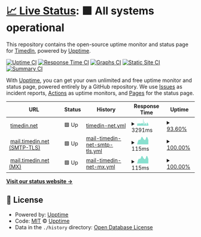 # [📈 Live Status](https://status.timedin.net): <!--live status--> **🟩 All systems operational**

This repository contains the open-source uptime monitor and status page for [TimedIn](https://www.timedin.net), powered by [Upptime](https://github.com/upptime/upptime).

[![Uptime CI](https://github.com/timedin-de/upptime/workflows/Uptime%20CI/badge.svg)](https://github.com/timedin-de/upptime/actions?query=workflow%3A%22Uptime+CI%22)
[![Response Time CI](https://github.com/timedin-de/upptime/workflows/Response%20Time%20CI/badge.svg)](https://github.com/timedin-de/upptime/actions?query=workflow%3A%22Response+Time+CI%22)
[![Graphs CI](https://github.com/timedin-de/upptime/workflows/Graphs%20CI/badge.svg)](https://github.com/timedin-de/upptime/actions?query=workflow%3A%22Graphs+CI%22)
[![Static Site CI](https://github.com/timedin-de/upptime/workflows/Static%20Site%20CI/badge.svg)](https://github.com/timedin-de/upptime/actions?query=workflow%3A%22Static+Site+CI%22)
[![Summary CI](https://github.com/timedin-de/upptime/workflows/Summary%20CI/badge.svg)](https://github.com/timedin-de/upptime/actions?query=workflow%3A%22Summary+CI%22)

With [Upptime](https://upptime.js.org), you can get your own unlimited and free uptime monitor and status page, powered entirely by a GitHub repository. We use [Issues](https://github.com/upptime/upptime/issues) as incident reports, [Actions](https://github.com/timedin-de/upptime/actions) as uptime monitors, and [Pages](https://status.timedin.net) for the status page.

<!--start: status pages-->
<!-- This summary is generated by Upptime (https://github.com/upptime/upptime) -->
<!-- Do not edit this manually, your changes will be overwritten -->
<!-- prettier-ignore -->
| URL | Status | History | Response Time | Uptime |
| --- | ------ | ------- | ------------- | ------ |
| <img alt="" src="https://static.timedin.net/icons/android-icon-192x192.png" height="13"> [timedin.net](https://www.timedin.net) | 🟩 Up | [timedin-net.yml](https://github.com/timedin-de/upptime/commits/HEAD/history/timedin-net.yml) | <details><summary><img alt="Response time graph" src="./graphs/timedin-net/response-time-week.png" height="20"> 3291ms</summary><br><a href="https://status.timedin.net/history/timedin-net"><img alt="Response time 1617" src="https://img.shields.io/endpoint?url=https%3A%2F%2Fraw.githubusercontent.com%2Ftimedin-de%2Fupptime%2FHEAD%2Fapi%2Ftimedin-net%2Fresponse-time.json"></a><br><a href="https://status.timedin.net/history/timedin-net"><img alt="24-hour response time 3286" src="https://img.shields.io/endpoint?url=https%3A%2F%2Fraw.githubusercontent.com%2Ftimedin-de%2Fupptime%2FHEAD%2Fapi%2Ftimedin-net%2Fresponse-time-day.json"></a><br><a href="https://status.timedin.net/history/timedin-net"><img alt="7-day response time 3291" src="https://img.shields.io/endpoint?url=https%3A%2F%2Fraw.githubusercontent.com%2Ftimedin-de%2Fupptime%2FHEAD%2Fapi%2Ftimedin-net%2Fresponse-time-week.json"></a><br><a href="https://status.timedin.net/history/timedin-net"><img alt="30-day response time 2427" src="https://img.shields.io/endpoint?url=https%3A%2F%2Fraw.githubusercontent.com%2Ftimedin-de%2Fupptime%2FHEAD%2Fapi%2Ftimedin-net%2Fresponse-time-month.json"></a><br><a href="https://status.timedin.net/history/timedin-net"><img alt="1-year response time 1636" src="https://img.shields.io/endpoint?url=https%3A%2F%2Fraw.githubusercontent.com%2Ftimedin-de%2Fupptime%2FHEAD%2Fapi%2Ftimedin-net%2Fresponse-time-year.json"></a></details> | <details><summary><a href="https://status.timedin.net/history/timedin-net">93.60%</a></summary><a href="https://status.timedin.net/history/timedin-net"><img alt="All-time uptime 99.63%" src="https://img.shields.io/endpoint?url=https%3A%2F%2Fraw.githubusercontent.com%2Ftimedin-de%2Fupptime%2FHEAD%2Fapi%2Ftimedin-net%2Fuptime.json"></a><br><a href="https://status.timedin.net/history/timedin-net"><img alt="24-hour uptime 89.44%" src="https://img.shields.io/endpoint?url=https%3A%2F%2Fraw.githubusercontent.com%2Ftimedin-de%2Fupptime%2FHEAD%2Fapi%2Ftimedin-net%2Fuptime-day.json"></a><br><a href="https://status.timedin.net/history/timedin-net"><img alt="7-day uptime 93.60%" src="https://img.shields.io/endpoint?url=https%3A%2F%2Fraw.githubusercontent.com%2Ftimedin-de%2Fupptime%2FHEAD%2Fapi%2Ftimedin-net%2Fuptime-week.json"></a><br><a href="https://status.timedin.net/history/timedin-net"><img alt="30-day uptime 97.74%" src="https://img.shields.io/endpoint?url=https%3A%2F%2Fraw.githubusercontent.com%2Ftimedin-de%2Fupptime%2FHEAD%2Fapi%2Ftimedin-net%2Fuptime-month.json"></a><br><a href="https://status.timedin.net/history/timedin-net"><img alt="1-year uptime 99.21%" src="https://img.shields.io/endpoint?url=https%3A%2F%2Fraw.githubusercontent.com%2Ftimedin-de%2Fupptime%2FHEAD%2Fapi%2Ftimedin-net%2Fuptime-year.json"></a></details>
| <img alt="" src="https://static.timedin.net/icons/android-icon-192x192.png" height="13"> [mail.timedin.net (SMTP-TLS)](mail.timedin.net) | 🟩 Up | [mail-timedin-net-smtp-tls.yml](https://github.com/timedin-de/upptime/commits/HEAD/history/mail-timedin-net-smtp-tls.yml) | <details><summary><img alt="Response time graph" src="./graphs/mail-timedin-net-smtp-tls/response-time-week.png" height="20"> 115ms</summary><br><a href="https://status.timedin.net/history/mail-timedin-net-smtp-tls"><img alt="Response time 116" src="https://img.shields.io/endpoint?url=https%3A%2F%2Fraw.githubusercontent.com%2Ftimedin-de%2Fupptime%2FHEAD%2Fapi%2Fmail-timedin-net-smtp-tls%2Fresponse-time.json"></a><br><a href="https://status.timedin.net/history/mail-timedin-net-smtp-tls"><img alt="24-hour response time 91" src="https://img.shields.io/endpoint?url=https%3A%2F%2Fraw.githubusercontent.com%2Ftimedin-de%2Fupptime%2FHEAD%2Fapi%2Fmail-timedin-net-smtp-tls%2Fresponse-time-day.json"></a><br><a href="https://status.timedin.net/history/mail-timedin-net-smtp-tls"><img alt="7-day response time 115" src="https://img.shields.io/endpoint?url=https%3A%2F%2Fraw.githubusercontent.com%2Ftimedin-de%2Fupptime%2FHEAD%2Fapi%2Fmail-timedin-net-smtp-tls%2Fresponse-time-week.json"></a><br><a href="https://status.timedin.net/history/mail-timedin-net-smtp-tls"><img alt="30-day response time 110" src="https://img.shields.io/endpoint?url=https%3A%2F%2Fraw.githubusercontent.com%2Ftimedin-de%2Fupptime%2FHEAD%2Fapi%2Fmail-timedin-net-smtp-tls%2Fresponse-time-month.json"></a><br><a href="https://status.timedin.net/history/mail-timedin-net-smtp-tls"><img alt="1-year response time 116" src="https://img.shields.io/endpoint?url=https%3A%2F%2Fraw.githubusercontent.com%2Ftimedin-de%2Fupptime%2FHEAD%2Fapi%2Fmail-timedin-net-smtp-tls%2Fresponse-time-year.json"></a></details> | <details><summary><a href="https://status.timedin.net/history/mail-timedin-net-smtp-tls">100.00%</a></summary><a href="https://status.timedin.net/history/mail-timedin-net-smtp-tls"><img alt="All-time uptime 99.58%" src="https://img.shields.io/endpoint?url=https%3A%2F%2Fraw.githubusercontent.com%2Ftimedin-de%2Fupptime%2FHEAD%2Fapi%2Fmail-timedin-net-smtp-tls%2Fuptime.json"></a><br><a href="https://status.timedin.net/history/mail-timedin-net-smtp-tls"><img alt="24-hour uptime 100.00%" src="https://img.shields.io/endpoint?url=https%3A%2F%2Fraw.githubusercontent.com%2Ftimedin-de%2Fupptime%2FHEAD%2Fapi%2Fmail-timedin-net-smtp-tls%2Fuptime-day.json"></a><br><a href="https://status.timedin.net/history/mail-timedin-net-smtp-tls"><img alt="7-day uptime 100.00%" src="https://img.shields.io/endpoint?url=https%3A%2F%2Fraw.githubusercontent.com%2Ftimedin-de%2Fupptime%2FHEAD%2Fapi%2Fmail-timedin-net-smtp-tls%2Fuptime-week.json"></a><br><a href="https://status.timedin.net/history/mail-timedin-net-smtp-tls"><img alt="30-day uptime 100.00%" src="https://img.shields.io/endpoint?url=https%3A%2F%2Fraw.githubusercontent.com%2Ftimedin-de%2Fupptime%2FHEAD%2Fapi%2Fmail-timedin-net-smtp-tls%2Fuptime-month.json"></a><br><a href="https://status.timedin.net/history/mail-timedin-net-smtp-tls"><img alt="1-year uptime 100.00%" src="https://img.shields.io/endpoint?url=https%3A%2F%2Fraw.githubusercontent.com%2Ftimedin-de%2Fupptime%2FHEAD%2Fapi%2Fmail-timedin-net-smtp-tls%2Fuptime-year.json"></a></details>
| <img alt="" src="https://static.timedin.net/icons/android-icon-192x192.png" height="13"> [mail.timedin.net (MX)](mail.timedin.net) | 🟩 Up | [mail-timedin-net-mx.yml](https://github.com/timedin-de/upptime/commits/HEAD/history/mail-timedin-net-mx.yml) | <details><summary><img alt="Response time graph" src="./graphs/mail-timedin-net-mx/response-time-week.png" height="20"> 115ms</summary><br><a href="https://status.timedin.net/history/mail-timedin-net-mx"><img alt="Response time 116" src="https://img.shields.io/endpoint?url=https%3A%2F%2Fraw.githubusercontent.com%2Ftimedin-de%2Fupptime%2FHEAD%2Fapi%2Fmail-timedin-net-mx%2Fresponse-time.json"></a><br><a href="https://status.timedin.net/history/mail-timedin-net-mx"><img alt="24-hour response time 92" src="https://img.shields.io/endpoint?url=https%3A%2F%2Fraw.githubusercontent.com%2Ftimedin-de%2Fupptime%2FHEAD%2Fapi%2Fmail-timedin-net-mx%2Fresponse-time-day.json"></a><br><a href="https://status.timedin.net/history/mail-timedin-net-mx"><img alt="7-day response time 115" src="https://img.shields.io/endpoint?url=https%3A%2F%2Fraw.githubusercontent.com%2Ftimedin-de%2Fupptime%2FHEAD%2Fapi%2Fmail-timedin-net-mx%2Fresponse-time-week.json"></a><br><a href="https://status.timedin.net/history/mail-timedin-net-mx"><img alt="30-day response time 110" src="https://img.shields.io/endpoint?url=https%3A%2F%2Fraw.githubusercontent.com%2Ftimedin-de%2Fupptime%2FHEAD%2Fapi%2Fmail-timedin-net-mx%2Fresponse-time-month.json"></a><br><a href="https://status.timedin.net/history/mail-timedin-net-mx"><img alt="1-year response time 116" src="https://img.shields.io/endpoint?url=https%3A%2F%2Fraw.githubusercontent.com%2Ftimedin-de%2Fupptime%2FHEAD%2Fapi%2Fmail-timedin-net-mx%2Fresponse-time-year.json"></a></details> | <details><summary><a href="https://status.timedin.net/history/mail-timedin-net-mx">100.00%</a></summary><a href="https://status.timedin.net/history/mail-timedin-net-mx"><img alt="All-time uptime 99.58%" src="https://img.shields.io/endpoint?url=https%3A%2F%2Fraw.githubusercontent.com%2Ftimedin-de%2Fupptime%2FHEAD%2Fapi%2Fmail-timedin-net-mx%2Fuptime.json"></a><br><a href="https://status.timedin.net/history/mail-timedin-net-mx"><img alt="24-hour uptime 100.00%" src="https://img.shields.io/endpoint?url=https%3A%2F%2Fraw.githubusercontent.com%2Ftimedin-de%2Fupptime%2FHEAD%2Fapi%2Fmail-timedin-net-mx%2Fuptime-day.json"></a><br><a href="https://status.timedin.net/history/mail-timedin-net-mx"><img alt="7-day uptime 100.00%" src="https://img.shields.io/endpoint?url=https%3A%2F%2Fraw.githubusercontent.com%2Ftimedin-de%2Fupptime%2FHEAD%2Fapi%2Fmail-timedin-net-mx%2Fuptime-week.json"></a><br><a href="https://status.timedin.net/history/mail-timedin-net-mx"><img alt="30-day uptime 100.00%" src="https://img.shields.io/endpoint?url=https%3A%2F%2Fraw.githubusercontent.com%2Ftimedin-de%2Fupptime%2FHEAD%2Fapi%2Fmail-timedin-net-mx%2Fuptime-month.json"></a><br><a href="https://status.timedin.net/history/mail-timedin-net-mx"><img alt="1-year uptime 100.00%" src="https://img.shields.io/endpoint?url=https%3A%2F%2Fraw.githubusercontent.com%2Ftimedin-de%2Fupptime%2FHEAD%2Fapi%2Fmail-timedin-net-mx%2Fuptime-year.json"></a></details>

<!--end: status pages-->

[**Visit our status website →**](https://status.timedin.net)

## 📄 License

- Powered by: [Upptime](https://github.com/upptime/upptime)
- Code: [MIT](./LICENSE) © [Upptime](https://upptime.js.org)
- Data in the `./history` directory: [Open Database License](https://opendatacommons.org/licenses/odbl/1-0/)
